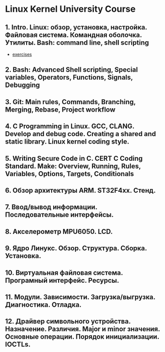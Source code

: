 # Linux Kernel University Course

## 1. Intro. Linux: обзор, установка, настройка. Файловая система. Командная оболочка. Утилиты. Bash: command line, shell scripting

- [exercises](exercises.md)

## 2. Bash: Advanced Shell scripting, Special variables, Operators, Functions, Signals, Debugging

## 3. Git: Main rules, Commands, Branching, Merging, Rebase, Project workflow

## 4. C Programming in Linux. GCC, CLANG. Develop and debug code. Creating a shared and static library. Linux kernel coding style.

## 5. Writing Secure Code in C. CERT C Coding Standard. Make: Overview, Running, Rules, Variables, Options, Targets, Conditionals

## 6. Обзор архитектуры ARM. ST32F4xx. Стенд.

## 7. Ввод/вывод информации. Последовательные интерфейсы.

## 8. Акселерометр MPU6050. LCD.

## 9. Ядро Линукс. Обзор. Структура. Сборка. Установка.

## 10. Виртуальная файловая система. Програмный интерфейс. Ресурсы.

## 11. Модули. Зависимости. Загрузка/выгрузка. Диагностика. Отладка.

## 12. Драйвер символьного устройства. Назначение. Различия. Major и minor значения. Основные операции. Порядок инициализации. IOCTLs.

